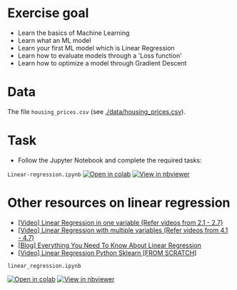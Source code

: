 # Exercise goal
- Learn the basics of Machine Learning
- Learn what an ML model
- Learn your first ML model which is Linear Regression
- Learn how to evaluate models through a 'Loss function'
- Learn how to optimize a model through Gradient Descent

# Data 

The file `housing_prices.csv` (see [./data/housing_prices.csv](https://raw.githubusercontent.com/gimseng/99-ML-Learning-Projects/master/002/data/housing_prices.csv)).

# Task
- Follow the Jupyter Notebook  and complete the required tasks:


`Linear-regression.ipynb`
[![Open in colab](https://colab.research.google.com/assets/colab-badge.svg)](https://colab.research.google.com/github/gimseng/99-ML-Learning-Projects/blob/master/002/exercise/Linear-regression.ipynb)
[![View in nbviewer](https://github.com/jupyter/design/blob/master/logos/Badges/nbviewer_badge.svg)](https://nbviewer.jupyter.org/github/gimseng/99-ML-Learning-Projects/blob/master/002/exercise/Linear-regression.ipynb)


# Other resources on linear regression

- [[Video] Linear Regression in one variable (Refer videos from 2.1 - 2.7)](https://www.youtube.com/playlist?list=PLLssT5z_DsK-h9vYZkQkYNWcItqhlRJLN)
- [[Video] Linear Regression with multiple variables (Refer videos from 4.1 - 4.7)](https://www.youtube.com/playlist?list=PLLssT5z_DsK-h9vYZkQkYNWcItqhlRJLN)
- [[Blog] Everything You Need To Know About Linear Regression](https://towardsdatascience.com/everything-you-need-to-know-about-linear-regression-b791e8f4bd7a)
- [[Video] Linear Regression Python Sklearn [FROM SCRATCH]](https://www.youtube.com/watch?v=b0L47BeklTE)

`linear_regression.ipynb`

[![Open in colab](https://colab.research.google.com/assets/colab-badge.svg)](https://colab.research.google.com/github/gimseng/99-ML-Learning-Projects/blob/master/002/exercise/linear_regression.ipynb)
[![View in nbviewer](https://github.com/jupyter/design/blob/master/logos/Badges/nbviewer_badge.svg)](https://nbviewer.jupyter.org/github/gimseng/99-ML-Learning-Projects/blob/master/002/exercise/linear_regression.ipynb)

